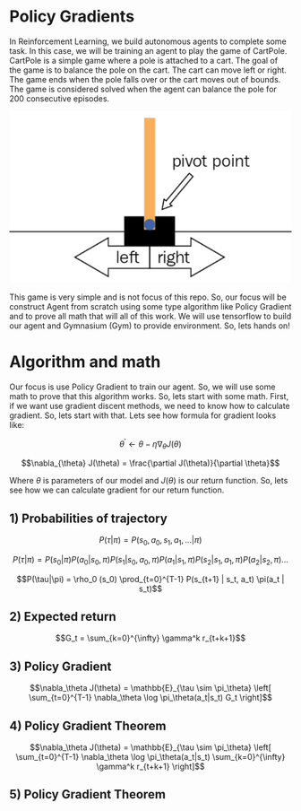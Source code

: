 # Policy Gradients

In Reinforcement Learning, we build autonomous agents to complete some task. In this case, we will be training an agent to play the game of CartPole. CartPole is a simple game where a pole is attached to a cart. The goal of the game is to balance the pole on the cart. The cart can move left or right. The game ends when the pole falls over or the cart moves out of bounds. The game is considered solved when the agent can balance the pole for 200 consecutive episodes. 

![CartPole](cartpole.png)

This game is very simple and is not focus of this repo. So, our focus will be construct Agent from scratch using some type algorithm like Policy Gradient and to prove all math that will all of this work. We will use tensorflow to build our agent and Gymnasium (Gym) to provide environment. So, lets hands on!

# Algorithm and math

Our focus is use Policy Gradient to train our agent. So, we will use some math to prove that this algorithm works. So, lets start with some math. First, if we want use gradient discent methods, we need to know how to calculate gradient. So, lets start with that. Lets see how formula for gradient looks like:

$$\theta^{'} \leftarrow \theta - \eta \nabla_{\theta} J(\theta)$$

$$\nabla_{\theta} J(\theta) = \frac{\partial J(\theta)}{\partial \theta}$$

Where $\theta$ is parameters of our model and $J(\theta)$ is our return function. So, lets see how we can calculate gradient for our return function.

## 1) Probabilities of trajectory

$$P(\tau|\pi) = P(s_0, a_0, s_1, a_1, ...|\pi)$$

$$P(\tau|\pi) = P(s_0|\pi)P(a_0|s_0, \pi)P(s_1|s_0, a_0, \pi)P(a_1|s_1, \pi)P(s_2|s_1, a_1, \pi)P(a_2|s_2, \pi)...$$

$$P(\tau|\pi) = \rho_0 (s_0) \prod_{t=0}^{T-1} P(s_{t+1} | s_t, a_t) \pi(a_t | s_t)$$

## 2) Expected return

$$G_t = \sum_{k=0}^{\infty} \gamma^k r_{t+k+1}$$

## 3) Policy Gradient

$$\nabla_\theta J(\theta) = \mathbb{E}_{\tau \sim \pi_\theta} \left[ \sum_{t=0}^{T-1} \nabla_\theta \log \pi_\theta(a_t|s_t) G_t \right]$$

## 4) Policy Gradient Theorem

$$\nabla_\theta J(\theta) = \mathbb{E}_{\tau \sim \pi_\theta} \left[ \sum_{t=0}^{T-1} \nabla_\theta \log \pi_\theta(a_t|s_t) \sum_{k=0}^{\infty} \gamma^k r_{t+k+1} \right]$$



## 5) Policy Gradient Theorem

